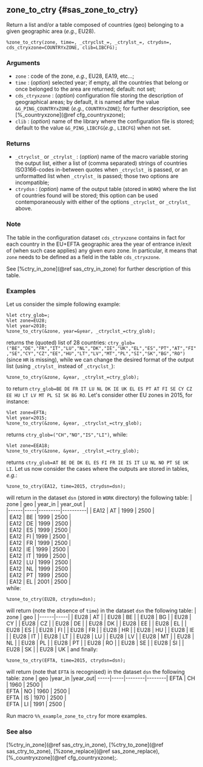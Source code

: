 ## zone_to_ctry {#sas_zone_to_ctry}
Return a list and/or a table composed of countries (geo) belonging to a given geographic area (_e.g._, EU28).

	%zone_to_ctry(zone, time=, _ctryclst_=, _ctrylst_=, ctrydsn=, cds_ctryxzone=COUNTRYxZONE, clib=LIBCFG);

### Arguments
* `zone` : code of the zone, _e.g._, EU28, EA19, etc...;
* `time` : (_option_) selected year; if empty, all the countries that belong or once belonged 
	to the area are returned; default: not set;
* `cds_ctryxzone` : (_option_) configuration file storing the description of geographical areas; by default,
	it is named after the value `&G_PING_COUNTRYxZONE` (_e.g._, `COUNTRYxZONE`); for further description, 
	see [%_countryxzone](@ref cfg_countryxzone);
* `clib` : (_option_) name of the library where the configuration file is stored; default to the value
	`&G_PING_LIBCFG`(_e.g._, `LIBCFG`) when not set.
 
### Returns
* `_ctryclst_` or `_ctrylst_` : (_option_) name of the macro variable storing the output list, either a list of 
	(comma separated) strings of countries ISO3166-codes in-between quotes when `_ctryclst_` is passed, 
	or an unformatted list when `_ctrylst_` is passed; those two options are incompatible;
* `ctrydsn` : (_option_) name of the output table (stored in `WORK`) where the list of countries found will be 
	stored; this option can be used contemporaneously with either of the options `_ctryclst_` or `_ctrylst_` above.

### Note 
The table in the configuration dataset `cds_ctryxzone` contains in fact for each country in the EU+EFTA 
geographic area the year of entrance in/exit of (when such case applies) any given euro zone. 
In particular, it means that `zone` needs to be defined as a field in the table `cds_ctryxzone`.

See [%ctry_in_zone](@ref sas_ctry_in_zone) for further description of this table.

### Examples
Let us consider the simple following example:

	%let ctry_glob=;
	%let zone=EU28;
	%let year=2010;
	%zone_to_ctry(&zone, year=&year, _ctryclst_=ctry_glob);
	
returns the (quoted) list of 28 countries: 
`ctry_glob=("BE","DE","FR","IT","LU","NL","DK","IE","UK","EL","ES","PT","AT","FI","SE","CY","CZ","EE","HU","LT","LV","MT","PL","SI","SK","BG","RO")` 
(since `HR` is missing), while we can change the desired format of the output list (using `_ctrylst_` 
instead of `_ctryclst_`):

	%zone_to_ctry(&zone, &year, _ctrylst_=ctry_glob);

to return `ctry_glob=BE DE FR IT LU NL DK IE UK EL ES PT AT FI SE CY CZ EE HU LT LV MT PL SI SK BG RO`. 
Let's consider other EU zones in 2015, for instance:

	%let zone=EFTA;
	%let year=2015;
	%zone_to_ctry(&zone, &year, _ctryclst_=ctry_glob);

returns `ctry_glob=("CH","NO","IS","LI")`, while:

	%let zone=EEA18;
	%zone_to_ctry(&zone, &year, _ctrylst_=ctry_glob);

returns `ctry_glob=AT BE DE DK EL ES FI FR IE IS IT LU NL NO PT SE UK LI`. Let us now consider the cases 
where the outputs are stored in tables, _e.g._:

	%zone_to_ctry(EA12, time=2015, ctrydsn=dsn);

will return in the dataset `dsn` (stored in `WORK` directory) the following table:
| zone | geo | year_in | year_out |  
|------|-----|---------|----------|
| EA12 | AT  |  1999   |  2500    |	   
| EA12 | BE  |  1999   |  2500    |     
| EA12 | DE  |  1999   |  2500    |     
| EA12 | ES  |  1999   |  2500    |     
| EA12 | FI  |  1999   |  2500    |     
| EA12 | FR  |  1999   |  2500    |     
| EA12 | IE  |  1999   |  2500    |     
| EA12 | IT  |  1999   |  2500    |     
| EA12 | LU  |  1999   |  2500    |     
| EA12 | NL  |  1999   |  2500    |     
| EA12 | PT  |  1999   |  2500    |     
| EA12 | EL  |  2001   |  2500    |     
while:

	%zone_to_ctry(EU28, ctrydsn=dsn);

will return (note the absence of `time`) in the dataset `dsn` the following table:
| zone | geo | 
|------|-----|
| EU28 |  AT |
| EU28 |  BE | 
| EU28 |  BG |
| EU28 |  CY |
| EU28 |  CZ |
| EU28 |  DE |
| EU28 |  DK |
| EU28 |  EE |
| EU28 |  EL |
| EU28 |  ES |
| EU28 |  FI |
| EU28 |  FR |
| EU28 |  HR |
| EU28 |  HU |
| EU28 |  IE |
| EU28 |  IT |
| EU28 |  LT |
| EU28 |  LU |
| EU28 |  LV |
| EU28 |  MT |
| EU28 |  NL |
| EU28 |  PL |
| EU28 |  PT |
| EU28 |  RO |
| EU28 |  SE |
| EU28 |  SI |
| EU28 |  SK |
| EU28 |  UK |
and finally:

	%zone_to_ctry(EFTA, time=2015, ctrydsn=dsn);

will return (note that `EFTA` is recognised) in the dataset `dsn` the following table:
zone | geo |year_in |year_out|
-----|-----|--------|--------|
EFTA | CH  |  1960  |  2500  |  
EFTA | NO  |  1960  |  2500  |  
EFTA | IS  |  1970  |  2500  |  
EFTA | LI  |  1991  |  2500  |  

Run macro `%%_example_zone_to_ctry` for more examples.

### See also
[%ctry_in_zone](@ref sas_ctry_in_zone), [%ctry_to_zone](@ref sas_ctry_to_zone), [%zone_replace](@ref sas_zone_replace),
[%_countryxzone](@ref cfg_countryxzone);.

